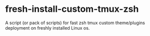 # fresh-install-custom-tmux-zsh
A script (or pack of scripts) for fast zsh tmux custom theme/plugins deployment on freshly installed Linux os.
